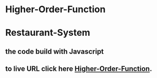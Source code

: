 # Higher-Order-Function
# Restaurant-System
## the code build with Javascript 
## to live URL click here [Higher-Order-Function][1].


[1]: https://alaasa3di.github.io/Higher-Order-Function/